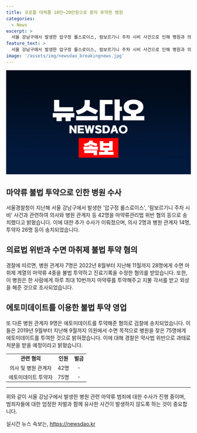 ```yaml
---
title: 프로폴 대체품 10만~20만원으로 환자 투약한 병원
categories:
  - News
excerpt: >
  서울 강남구에서 발생한 압구정 롤스로이스, 람보르기니 주차 시비 사건으로 인해 병원과 의사들이 환자들에게 마약류를 불법적으로 투약한 사실이 드러났다. 서울경찰청은 의사 2명과 병원 관계자 14명, 투약자 26명 등 총 42명을 마약류관리법 위반 혐의 등으로 송치했으며, 2명의 의사 재산에 대해서는 기소 전 추징 보전 결정을 받았다. 또한, 다른 병원 관계자 9명도 약사법·보건범죄단속법 위반 혐의로 검찰에 송치되었다. 해당 병원은 환자들로부터 8억5900만 원을 불법으로 벌어들인 것으로 조사됐으며, 경찰은 총 8921회에 걸쳐 에토미데이트를 불법으로 투여한 것으로 확인됐다.
feature_text: >
  서울 강남구에서 발생한 압구정 롤스로이스, 람보르기니 주차 시비 사건으로 인해 병원과 의사들이 환자들에게 마약류를 불법적으로 투약한 사실이 드러났다. 서울경찰청은 의사 2명과 병원 관계자 14명, 투약자 26명 등 총 42명을 마약류관리법 위반 혐의 등으로 송치했으며, 2명의 의사 재산에 대해서는 기소 전 추징 보전 결정을 받았다. 또한, 다른 병원 관계자 9명도 약사법·보건범죄단속법 위반 혐의로 검찰에 송치되었다. 해당 병원은 환자들로부터 8억5900만 원을 불법으로 벌어들인 것으로 조사됐으며, 경찰은 총 8921회에 걸쳐 에토미데이트를 불법으로 투여한 것으로 확인됐다.
image: '/assets/img/newsdao_breakingnews.jpg'
---
```


<p><img src="/assets/img/newsdao_breakingnews.jpg" alt="bookingtag 속보" /></p>

<h2 data-ke-size="size26">마약류 불법 투약으로 인한 병원 수사</h2>

<p data-ke-size="size16">서울경찰청이 지난해 서울 강남구에서 발생한 '압구정 롤스로이스', '람보르기니 주차 시비' 사건과 관련하여 의사와 병원 관계자 등 42명을 마약류관리법 위반 혐의 등으로 송치했다고 밝혔습니다. 이에 대한 추가 수사가 이뤄졌으며, 의사 2명과 병원 관계자 14명, 투약자 26명 등이 송치되었습니다.</p>

<h2 data-ke-size="size26">의료법 위반과 수면 마취제 불법 투약 혐의</h2>

<p data-ke-size="size16">경찰에 따르면, 병원 관계자 7명은 2022년 8월부터 지난해 11월까지 28명에게 수면 마취제 계열의 마약류 4종을 불법 투약하고 진료기록을 수정한 혐의를 받았습니다. 또한, 이 병원은 한 사람에게 하루 최대 10번까지 마약류를 투약해주고 지불 각서를 받고 외상을 해준 것으로 조사되었습니다.</p>

<h2 data-ke-size="size26">에토미데이트를 이용한 불법 투약 영업</h2>

<p data-ke-size="size16">또 다른 병원 관계자 9명은 에토미데이트를 투약해준 혐의로 검찰에 송치되었습니다. 이들은 2019년 9월부터 지난해 9월까지 의원에서 수면 목적으로 병원을 찾은 75명에게 에토미데이트를 투여한 것으로 밝혀졌습니다. 이에 대해 경찰은 약사법 위반으로 과태료 처분을 받을 예정이라고 밝혔습니다.</p>

<table>
    <tr>
        <td style="text-align: center; height: 17px;"><b>관련 혐의</b></td>
        <td style="text-align: center; height: 17px;"><b>인원</b></td>
        <td style="text-align: center; height: 17px;"><b>벌금</b></td>
    </tr>
    <tr>
        <td style="text-align: center; height: 17px;">의사 및 병원 관계자</td>
        <td style="text-align: center; height: 17px;">42명</td>
        <td style="text-align: center; height: 17px;">-</td>
    </tr>
    <tr>
        <td style="text-align: center; height: 17px;">에토미데이트 투약자</td>
        <td style="text-align: center; height: 17px;">75명</td>
        <td style="text-align: center; height: 17px;">-</td>
    </tr>
</table>

<hr>

<p data-ke-size="size16">위와 같이 서울 강남구에서 발생한 병원 관련 마약류 범죄에 대한 수사가 진행 중이며, 범죄자들에 대한 엄정한 처벌과 함께 유사한 사건이 발생하지 않도록 하는 것이 중요합니다.</p>
실시간 뉴스 속보는, <a href="https://newsdao.kr" rel="dofollow">https://newsdao.kr</a>


